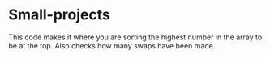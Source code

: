 # Small-projects

This code makes it where you are sorting the highest number in the array to be at the top.
Also checks how many swaps have been made.

